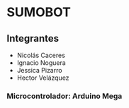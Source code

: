 # SUMOBOT

## Integrantes
- Nicolás Caceres
- Ignacio Noguera
- Jessica Pizarro
- Hector Velázquez

### Microcontrolador: Arduino Mega

